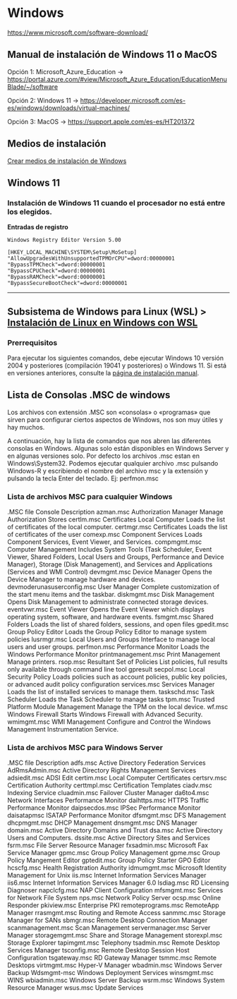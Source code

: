 # Windows
https://www.microsoft.com/software-download/

## Manual de instalación de Windows 11 o MacOS

Opción 1: Microsoft_Azure_Education -> https://portal.azure.com/#view/Microsoft_Azure_Education/EducationMenuBlade/~/software

Opción 2: Windows 11 -> https://developer.microsoft.com/es-es/windows/downloads/virtual-machines/

Opción 3: MacOS -> https://support.apple.com/es-es/HT201372


## Medios de instalación

[Crear medios de instalación de Windows](https://support.microsoft.com/es-es/windows/crear-medios-de-instalaci%C3%B3n-de-windows-99a58364-8c02-206f-aa6f-40c3b507420d)


## Windows 11

### Instalación de Windows 11 cuando el procesador no está entre los elegidos.
**Entradas de registro**
```
Windows Registry Editor Version 5.00

[HKEY_LOCAL_MACHINE\SYSTEM\Setup\MoSetup]
"AllowUpgradesWithUnsupportedTPMOrCPU"=dword:00000001
"BypassTPMCheck"=dword:00000001
"BypassCPUCheck"=dword:00000001
"BypassRAMCheck"=dword:00000001
"BypassSecureBootCheck"=dword:00000001
````

---
## Subsistema de Windows para Linux (WSL) > [Instalación de Linux en Windows con WSL](https://learn.microsoft.com/es-es/windows/wsl/install)
### Prerrequisitos
Para ejecutar los siguientes comandos, debe ejecutar Windows 10 versión 2004 y posteriores (compilación 19041 y posteriores) o Windows 11. Si está en versiones anteriores, consulte la [página de instalación manual](https://learn.microsoft.com/es-es/windows/wsl/install-manual).

## Lista de Consolas .MSC de windows

Los archivos con extensión .MSC son «consolas» o «programas» que sirven para configurar ciertos aspectos de Windows, nos son muy útiles y hay muchos.

A continuación, hay la lista de comandos que nos abren las diferentes consolas en Windows. Algunas solo están disponibles en Windows Server y en algunas versiones solo.
Por defecto los archivos .msc estan en Windows\System32.
Podemos ejecutar qualquier archivo .msc pulsando Windows-R y escribiendo el nombre del archivo msc y la extensión y pulsando la tecla Enter del teclado. Ej: perfmon.msc

### Lista de archivos MSC para cualquier Windows
.MSC file
Console	Description
azman.msc	Authorization Manager	Manage Authorization Stores
certlm.msc	Certificates Local Computer	Loads the list of certificates of the local computer.
certmgr.msc	Certificates	Loads the list of certificates of the user
comexp.msc	Component Services	Loads Component Services, Event Viewer, and Services.
compmgmt.msc	Computer Management	Includes System Tools (Task Scheduler, Event Viewer, Shared Folders, Local Users and Groups, Performance and Device Manager), Storage (Disk Management), and Services and Applications (Services and WMI Control)
devmgmt.msc	Device Manager	Opens the Device Manager to manage hardware and devices.
devmoderunasuserconfig.msc	User Manager	Complete customization of the start menu items and the taskbar.
diskmgmt.msc	Disk Management	Opens Disk Management to administrate connected storage devices.
eventvwr.msc	Event Viewer	Opens the Event Viewer which displays operating system, software, and hardware events.
fsmgmt.msc	Shared Folders	Loads the list of shared folders, sessions, and open files
gpedit.msc	Group Policy Editor	Loads the Group Policy Editor to manage system policies
lusrmgr.msc	Local Users and Groups	Interface to manage local users and user groups.
perfmon.msc	Performance Monitor	Loads the Windows Performance Monitor
printmanagement.msc	Print Management	Manage printers.
rsop.msc	Resultant Set of Policies	List policies, full results only available through command line tool gpresult
secpol.msc	Local Security Policy	Loads policies such as account policies, public key policies, or advanced audit policy configuration
services.msc	Services Manager	Loads the list of installed services to manage them.
taskschd.msc	Task Scheduler	Loads the Task Scheduler to manage tasks
tpm.msc	Trusted Platform Module Management	Manage the TPM on the local device.
wf.msc	Windows Firewall	Starts Windows Firewall with Advanced Security.
wmimgmt.msc	WMI Management	Configure and Control the Windows Management Instrumentation Service.

### Lista de archivos MSC para Windows Server
.MSC file
Description
adfs.msc	Active Directory Federation Services
AdRmsAdmin.msc	Active Directory Rights Management Services
adsiedit.msc	ADSI Edit
certim.msc	Local Computer Certificates
certsrv.msc	Certification Authority
certtmpl.msc	Certification Templates
ciadv.msc	Indexing Service
cluadmin.msc	Failover Cluster Manager
da6to4.msc	Network Interfaces Performance Monitor
daihttps.msc	HTTPS Traffic Performance Monitor
daipsecdos.msc	IPSec Performance Monitor
daisatapmsc	ISATAP Performance Monitor
dfsmgmt.msc	DFS Management
dhcpmgmt.msc	DHCP Management
dnsmgmt.msc	DNS Manager
domain.msc	Active Directory Domains and Trust
dsa.msc	Active Directory Users and Computers.
dssite.msc	Active Directory Sites and Services
fsrm.msc	File Server Resource Manager
fxsadmin.msc	Microsoft Fax Service Manager
gpmc.msc	Group Policy Management
gpme.msc	Group Policy Mangement Editor
gptedit.msc	Group Policy Starter GPO Editor
hcscfg.msc	Health Registration Authority
idmumgmt.msc	Microsoft Identity Management for Unix
iis.msc	Internet Information Services Manager
iis6.msc	Internet Information Services Manager 6.0
lsdiag.msc	RD Licensing Diagnoser
napclcfg.msc	NAP Client Configuration
mfsmgmt.msc	Services for Network File System
nps.msc	Network Policy Server
ocsp.msc	Online Responder
pkiview.msc	Enterprise PKI
remoteprograms.msc	RemoteApp Manager
rrasmgmt.msc	Routing and Remote Access
sanmmc.msc	Storage Manager for SANs
sbmgr.msc	Remote Desktop Connection Manager
scanmanagement.msc	Scan Management
servermanager.msc	Server Manager
storagemgmt.msc	Share and Storage Management
storexpl.msc	Storage Explorer
tapimgmt.msc	Telephony
tsadmin.msc	Remote Desktop Services Manager
tsconfig.msc	Remote Desktop Session Host Configuration
tsgateway.msc	RD Gateway Manager
tsmmc.msc	Remote Desktops
virtmgmt.msc	Hyper-V Manager
wbadmin.msc	Windows Server Backup
Wdsmgmt-msc	Windows Deployment Services
winsmgmt.msc	WINS
wbiadmin.msc	Windows Server Backup
wsrm.msc	Windows System Resource Manager
wsus.msc	Update Services
